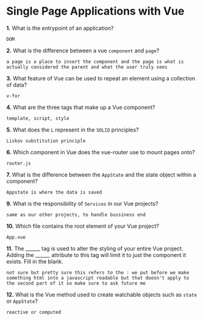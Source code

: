 # Single Page Applications with Vue

**1.** What is the entrypoint of an application?
<!-- enter you answer in the space below -->
```
DOM
```
**2.** What is the difference between a vue `component` and `page`?
<!-- enter you answer in the space below -->
```
a page is a place to insert the component and the page is what is actually considered the parent and what the user truly sees
```
**3.** What feature of Vue can be used to repeat an element using a collection of data?
<!-- enter you answer in the space below -->
```
v-for
```
**4.** What are the three tags that make up a Vue component?
<!-- enter you answer in the space below -->
```
template, script, style
```
**5.** What does the `L` represent in the `SOLID` principles?
<!-- enter you answer in the space below -->
```
Liskov substitution principle
```
**6.** Which component in Vue does the vue-router use to mount pages onto?
<!-- enter you answer in the space below -->
```
router.js
```
**7.** What is the difference between the `AppState` and the state object within a component?
<!-- enter you answer in the space below -->
```
Appstate is where the data is saved
```
**9.** What is the responsibility of `Services` in our Vue projects?
<!-- enter you answer in the space below -->
```
same as our other projects, to handle bussiness end
```
**10.** Which file contains the root element of your Vue project?
<!-- enter you answer in the space below -->
```
App.vue
```
**11.** The ______ tag is used to alter the styling of your entire Vue project.  Adding the ______ attribute to this tag will limit it to just the component it exists.  Fill in the blank.
<!-- enter you answer in the space below -->
```
not sure but pretty sure this refers to the : we put before we make something html into a javascript readable but that doesn't apply to the second part of it so make sure to ask future me
```
**12.** What is the Vue method used to create watchable objects such as `state` or `AppState`?
<!-- enter you answer in the space below -->
```
reactive or computed
```